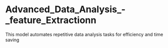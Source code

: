 # Advanced_Data_Analysis_-_feature_Extractionn
This model automates repetitive data analysis tasks for efficiency and time saving
